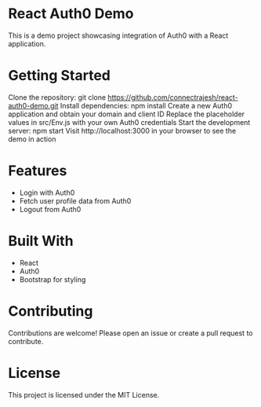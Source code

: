 # React Auth0 Demo

This is a demo project showcasing integration of Auth0 with a React application.

# Getting Started

Clone the repository: git clone https://github.com/connectrajesh/react-auth0-demo.git
Install dependencies: npm install
Create a new Auth0 application and obtain your domain and client ID
Replace the placeholder values in src/Env.js with your own Auth0 credentials
Start the development server: npm start
Visit http://localhost:3000 in your browser to see the demo in action

# Features

* Login with Auth0
* Fetch user profile data from Auth0
* Logout from Auth0

# Built With

* React
* Auth0
* Bootstrap for styling

# Contributing

Contributions are welcome! Please open an issue or create a pull request to contribute.

# License

This project is licensed under the MIT License.
